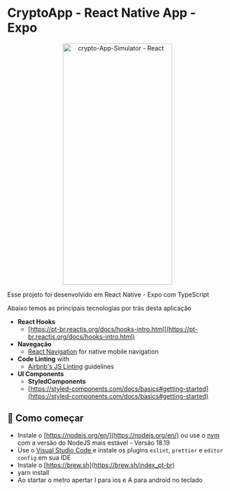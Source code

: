 # CryptoApp - React Native App - Expo
<p align="center">
 <img  src="https://i.ibb.co/5x1Ppp2/Simulator-Screen-Shot-i-Phone-12-2024-05-17-at-00-39-03.png" alt="crypto-App-Simulator - React" width="250" height="550" />
</p>

Esse projeto foi desenvolvido em React Native - Expo com TypeScript

Abaixo temos as principais tecnologias por trás desta aplicação

- **React Hooks**
  - [https://pt-br.reactjs.org/docs/hooks-intro.html](https://pt-br.reactjs.org/docs/hooks-intro.html)
- **Navegação**
  - [React Navigation](https://reactnavigation.org/docs/getting-started/) for native mobile navigation
- **Code Linting** with
  - [Airbnb's JS Linting](https://github.com/airbnb/javascript) guidelines
- **UI Components**
  - **StyledComponents**
  - [https://styled-components.com/docs/basics#getting-started](https://styled-components.com/docs/basics#getting-started)

## 🚀 Como começar

- Instale o [https://nodejs.org/en/](https://nodejs.org/en/) ou use o [nvm](https://github.com/nvm-sh/nvm) com a versão do NodeJS mais estável - Versão 18.19
- Use o [Visual Studio Code ](https://code.visualstudio.com/) e instale os plugins `eslint`, `prettier` e `editor config` em sua IDE
- Instale o [https://brew.sh](https://brew.sh/index_pt-br)
- yarn install
- Ao startar o metro apertar I para ios e A para android no teclado
